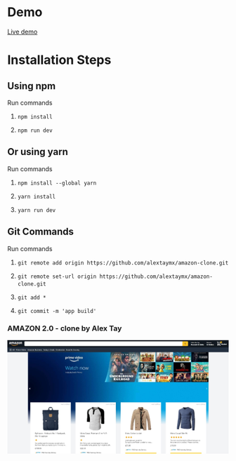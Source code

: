 # Demo

[Live demo](https://amazon-alextaymx.vercel.app/)

# Installation Steps

## Using npm

Run commands

1. `npm install`

2. `npm run dev`

## Or using yarn

Run commands

1. `npm install --global yarn`

2. `yarn install`

3. `yarn run dev`

## Git Commands

Run commands

1. `git remote add origin https://github.com/alextaymx/amazon-clone.git`

2. `git remote set-url origin https://github.com/alextaymx/amazon-clone.git`

3. `git add *`

4. `git commit -m 'app build'`

### AMAZON 2.0 - clone by Alex Tay

![Template Screenshot](TemplateScreenshot.jpg?raw=true "Website Screenshot")
